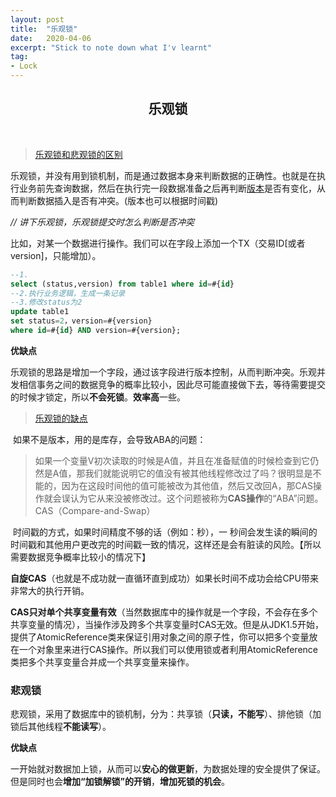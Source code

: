 ```yaml
---
layout: post
title:  "乐观锁"
date:   2020-04-06
excerpt: "Stick to note down what I'v learnt"
tag:
- Lock
---
```


<center><H2><b>乐观锁</b></H2></center><br>


> [乐观锁和悲观锁的区别](https://www.cnblogs.com/qlqwjy/p/7798266.html)

乐观锁，并没有用到锁机制，而是通过数据本身来判断数据的正确性。也就是在执行业务前先查询数据，然后在执行完一段数据准备之后再判断<u>版本</u>是否有变化，从而判断数据插入是否有冲突。(版本也可以根据时间戳)

*// 讲下乐观锁，乐观锁提交时怎么判断是否冲突* 

比如，对某一个数据进行操作。我们可以在字段上添加一个TX（交易ID[或者version]，只能增加）。

```sql
--1. 
select (status,version) from table1 where id=#{id}
--2.执行业务逻辑，生成一条记录
--3.修改status为2
update table1
set status=2，version=#{version}
where id=#{id} AND version=#{version};

```

**优缺点**

​	乐观锁的思路是增加一个字段，通过该字段进行版本控制，从而判断冲突。乐观并发相信事务之间的数据竞争的概率比较小，因此尽可能直接做下去，等待需要提交的时候才锁定，所以**不会死锁**。**效率高**一些。

> [乐观锁的缺点](<https://blog.csdn.net/strawqqhat/article/details/88747984>)

​	如果不是版本，用的是库存，会导致ABA的问题：

> 如果一个变量V初次读取的时候是A值，并且在准备赋值的时候检查到它仍然是A值，那我们就能说明它的值没有被其他线程修改过了吗？很明显是不能的，因为在这段时间他的值可能被改为其他值，然后又改回A，那CAS操作就会误认为它从来没被修改过。这个问题被称为**CAS操作**的“ABA”问题。CAS（Compare-and-Swap）

​	时间戳的方式，如果时间精度不够的话（例如：秒），一 秒间会发生读的瞬间的时间戳和其他用户更改完的时间戳一致的情况，这样还是会有脏读的风险。【所以需要数据竞争概率比较小的情况下】

​	**自旋CAS**（也就是不成功就一直循环直到成功）如果长时间不成功会给CPU带来非常大的执行开销。

​	 **CAS只对单个共享变量有效**（当然数据库中的操作就是一个字段，不会存在多个共享变量的情况），当操作涉及跨多个共享变量时CAS无效。但是从JDK1.5开始，提供了AtomicReference类来保证引用对象之间的原子性，你可以把多个变量放在一个对象里来进行CAS操作。所以我们可以使用锁或者利用AtomicReference类把多个共享变量合并成一个共享变量来操作。



### 悲观锁

悲观锁，采用了数据库中的锁机制，分为：共享锁（**只读，不能写**）、排他锁（加锁后其他线程**不能读写**）。

**优缺点**

​	一开始就对数据加上锁，从而可以**安心的做更新**，为数据处理的安全提供了保证。但是同时也会**增加“加锁解锁”的开销**，**增加死锁的机会**。



